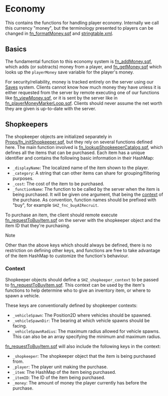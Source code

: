 # Economy

This contains the functions for handling player economy. Internally we call
this currency "money", but the terminology presented to players can be changed
in [fn_formatMoney.sqf] and [stringtable.xml].

## Basics

The fundamental function to this economy system is [fn_addMoney.sqf],
which adds (or subtracts) money from a player, and [fn_getMoney.sqf]
which looks up the `playerMoney` save variable for the player's money.

For security/reliability, money is tracked entirely on the server using
our [Saves] system. Clients cannot know how much money they have unless it
is either requested from the server by remote executing one of our functions
like [fn_viewMoney.sqf], or it is sent by the server like in [fn_playerMoneyMarkerLoop.sqf].
Clients should never assume the net worth they are given is up-to-date with
the server.

## Shopkeepers

The shopkeeper objects are initialized separately in [Props/fn_initShopkeeper.sqf],
but they rely on several functions defined here. The main function involved
is [fn_lookupShopkeeperCatalog.sqf], which defines all the items that can
be purchased. Each item has a unique identifier and contains the following
basic information in their HashMap:

- `_displayName`:
    The localized name of the item shown to the player.
- `_category`:
    A string that can other items can share for grouping/filtering purposes.
- `_cost`:
    The cost of the item to be purchased.
- `_functionName`:
    The function to be called by the server when the item is being purchased.
    It will be given one argument, that being the [context](#context) of the
    purchase.
    As convention, function names should be prefixed with "buy", for example
    `SHZ_fnc_buyAIRecruit`.

To purchase an item, the client should remote execute [fn_requestToBuyItem.sqf]
on the server with the shopkeeper object and the item ID that they're purchasing.

> [!NOTE]
> Other than the above keys which should always be defined, there is no
> restriction on defining other keys, and functions are free to take
> advantage of the item HashMap to customize the function's behaviour.

### Context

Shopkeeper objects should define a `SHZ_shopkeeper_context` to be passed to
[fn_requestToBuyItem.sqf]. This context can be used by the item's functions
to help determine who to give an inventory item, or where to spawn a vehicle.

These keys are conventionally defined by shopkeeper contexts:

- `_vehicleSpawn`:
    The Position2D where vehicles should be spawned.
- `_vehicleSpawnDir`:
    The bearing at which vehicle spawns should be facing.
- `_vehicleSpawnRadius`:
    The maximum radius allowed for vehicle spawns.
    This can also be an array specifying the minimum and maximum radius.

[fn_requestToBuyItem.sqf] will also include the following keys in the context:

- `_shopkeeper`:
    The shopkeeper object that the item is being purchased from.
- `_player`:
    The player unit making the purchase.
- `_item`:
    The HashMap of the item being purchased.
- `_itemID`:
    The ID of the item being purchased.
- `_money`:
    The amount of money the player currently has before the purchase.

[fn_formatMoney.sqf]: ../Helpers/fn_formatMoney.sqf
[stringtable.xml]: ../../stringtable.xml
[fn_addMoney.sqf]: fn_addMoney.sqf
[fn_getMoney.sqf]: fn_addMoney.sqf
[Saves]: ../Saves/
[fn_viewMoney.sqf]: fn_viewMoney.sqf
[fn_playerMoneyMarkerLoop.sqf]: ../Map/fn_playerMoneyMarkerLoop.sqf
[Props/fn_initShopkeeper.sqf]: ../Props/fn_initShopkeeper.sqf
[fn_lookupShopkeeperCatalog.sqf]: fn_lookupShopkeeperCatalog.sqf
[fn_requestToBuyItem.sqf]: fn_requestToBuyItem.sqf
